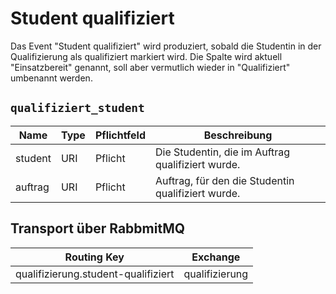 # Student qualifiziert

Das Event "Student qualifiziert" wird produziert, sobald die Studentin in der Qualifizierung als qualifiziert markiert wird. Die Spalte wird aktuell "Einsatzbereit" genannt, soll aber vermutlich wieder in "Qualifiziert" umbenannt werden.

## `qualifiziert_student`

| Name    | Type | Pflichtfeld | Beschreibung                                       |
| ------- | ---- | ----------- | -------------------------------------------------- |
| student | URI  | Pflicht     | Die Studentin, die im Auftrag qualifiziert wurde.  |
| auftrag | URI  | Pflicht     | Auftrag, für den die Studentin qualifiziert wurde. |

## Transport über RabbmitMQ

| Routing Key                         | Exchange       |
| ----------------------------------- | -------------- |
| qualifizierung.student-qualifiziert | qualifizierung |
